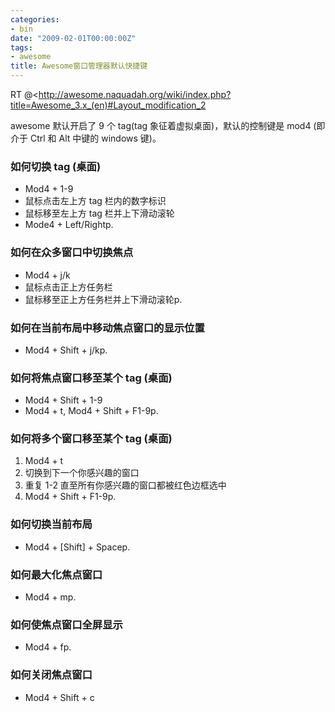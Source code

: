 ```yaml
---
categories:
- bin
date: "2009-02-01T00:00:00Z"
tags:
- awesome
title: Awesome窗口管理器默认快捷键
---
```


RT @<http://awesome.naquadah.org/wiki/index.php?title=Awesome_3.x_(en)#Layout_modification_2

awesome 默认开启了 9 个 tag(tag 象征着虚拟桌面)，默认的控制键是 mod4 (即介于
Ctrl 和 Alt 中键的 windows 键)。

### 如何切换 tag (桌面)
* Mod4 + 1-9
* 鼠标点击左上方 tag 栏内的数字标识
* 鼠标移至左上方 tag 栏并上下滑动滚轮
* Mode4 + Left/Rightp. 

### 如何在众多窗口中切换焦点
* Mod4 + j/k
* 鼠标点击正上方任务栏
* 鼠标移至正上方任务栏并上下滑动滚轮p. 

### 如何在当前布局中移动焦点窗口的显示位置
* Mod4 + Shift + j/kp. 

### 如何将焦点窗口移至某个 tag (桌面)
* Mod4 + Shift + 1-9
* Mod4 + t, Mod4 + Shift + F1-9p. 

### 如何将多个窗口移至某个 tag (桌面)
1. Mod4 + t
2. 切换到下一个你感兴趣的窗口
3. 重复 1-2 直至所有你感兴趣的窗口都被红色边框选中
4. Mod4 + Shift + F1-9p. 

### 如何切换当前布局
* Mod4 + [Shift] + Spacep. 

### 如何最大化焦点窗口
* Mod4 + mp. 

### 如何使焦点窗口全屏显示
* Mod4 + fp. 

### 如何关闭焦点窗口
* Mod4 + Shift + c
